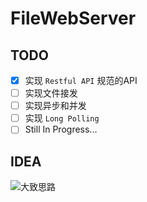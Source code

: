 # FileWebServer

## TODO

- [x] 实现 `Restful API` 规范的API
- [ ] 实现文件接发
- [ ] 实现异步和并发
- [ ] 实现 `Long Polling`
- [ ] Still In Progress...

## IDEA

![大致思路](https://cdn.jsdelivr.net/gh/Avimitin/PicStorage/pic/20200831184715.png)
